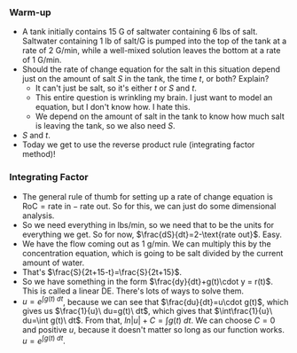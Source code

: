 ### Warm-up
- A tank initially contains 15 G of saltwater containing 6 lbs of salt. Saltwater containing 1 lb of salt/G is pumped into the top of the tank at a rate of 2 G/min, while a well-mixed solution leaves the bottom at a rate of 1 G/min.
- Should the rate of change equation for the salt in this situation depend just on the amount of salt $S$ in the tank, the time $t$, or both? Explain?
	- It can't just be salt, so it's either $t$ or $S$ and $t$.
	- This entire question is wrinkling my brain. I just want to model an equation, but I don't know how. I hate this.
	- We depend on the amount of salt in the tank to know how much salt is leaving the tank, so we also need $S$.
- $S$ and $t$.
- Today we get to use the reverse product rule (integrating factor method)!

### Integrating Factor
- The general rule of thumb for setting up a rate of change equation is $\text{RoC}=\text{rate in} - \text{rate out}$. So for this, we can just do some dimensional analysis.
- So we need everything in lbs/min, so we need that to be the units for everything we get. So for now, $\frac{dS}{dt}=2-\text{rate out}$. Easy.
- We have the flow coming out as 1 g/min. We can multiply this by the concentration equation, which is going to be salt divided by the current amount of water. 
- That's $\frac{S}{2t+15-t}=\frac{S}{2t+15}$.
- So we have something in the form $\frac{dy}{dt}+g(t)\cdot y = r(t)$. This is called a linear DE. There's lots of ways to solve them.
- $u=e^{\int g(t)\ dt}$, because we can see that $\frac{du}{dt}=u\cdot g(t)$, which gives us $\frac{1}{u}\ du=g(t)\ dt$, which gives that $\int\frac{1}{u}\ du=\int g(t)\ dt$. From that, $ln|u|+C=\int g(t)\ dt$. We can choose $C=0$ and positive $u$, because it doesn't matter so long as our function works. $u=e^{\int g(t)\ dt}$.